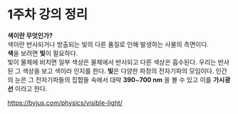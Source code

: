 # 1주차 강의 정리
**색이란 무엇인가?**  
색이란 반사되거나 방출되는 빛의 다른 품질로 인해 발생하는 사물의 측면이다.  
**색**을 보려면 **빛**이 필요하다.  
빛이 물체에 비치면 일부 색상은 물체에서 반사되고 다른 색상은 흡수된다. 우리는 반사된 그 색상을 보고 색이라 인지를 한다.
**빛**은 다양한 파장의 전자기파의 모임이다. 인간의 눈은 그 전자기파들의 집합들 속에서 대략 **390**~**700 nm** 을 볼 수 있고 이를 **가시광선** 이라고 한다.  

<https://byjus.com/physics/visible-light/>
